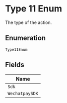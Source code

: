 
# Type 11 Enum

The type of the action.

## Enumeration

`Type11Enum`

## Fields

| Name |
|  --- |
| `Sdk` |
| `WechatpaySDK` |

